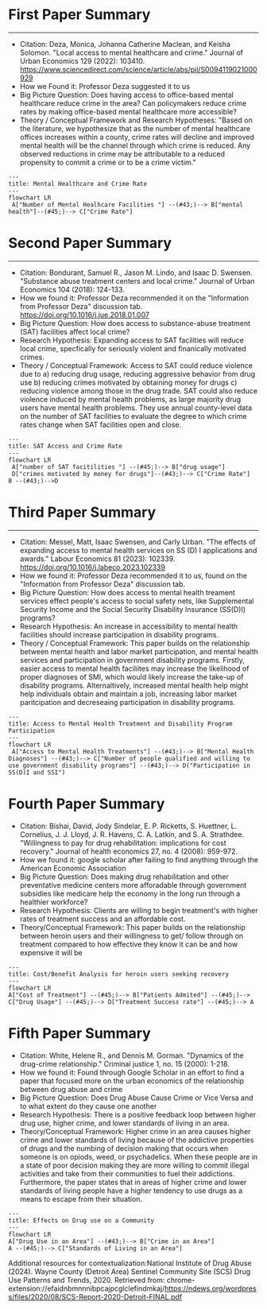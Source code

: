 # First Paper Summary
___


- Citation: Deza, Monica, Johanna Catherine Maclean, and Keisha Solomon. "Local access to mental healthcare and crime." Journal of Urban Economics 129 (2022): 103410. https://www.sciencedirect.com/science/article/abs/pii/S0094119021000929
- How we Found it: Professor Deza suggested it to us 
- Big Picture Question: Does having access to office-based mental healthcare reduce crime in the area? Can policymakers reduce crime rates by making office-based mental healthcare more accessible? 
- Theory / Conceptual Framework and Research Hypotheses: "Based on the literature, we hypothesize that as the number of mental healthcare offices increases within a county, crime rates will decline and improved mental health will be the channel through which crime is reduced. Any observed reductions in crime may be attributable to a reduced propensity to commit a crime or to be a crime victim."


```mermaid
---
title: Mental Healthcare and Crime Rate 
---
flowchart LR
 A["Number of Mental Healhcare Facilities "] --(#43;)--> B["mental health"]--(#45;)--> C["Crime Rate"]

```



# Second Paper Summary
___

- Citation: Bondurant, Samuel R., Jason M. Lindo, and Isaac D. Swensen. "Substance abuse treatment centers and local crime." Journal of Urban Economics 104 (2018): 124-133. 
- How we found it: Professor Deza recommended it on the "Information from Professor Deza" discussion tab. https://doi.org/10.1016/j.jue.2018.01.007 
- Big Picture Question: How does access to substance-abuse treatment (SAT) facilities affect local crime?
- Research Hypothesis: Expanding access to SAT facilities will reduce local crime, specfically for seriously violent and finanically motivated crimes. 
- Theory / Conceptual Framework: Access to SAT could reduce violence due to a) reducing drug usage, reducing aggressive behavior from drug use b) reducing crimes motivated by obtaining money for drugs c) reducing violence among those in the drug trade. SAT could also reduce violence induced by mental health problems, as large majority drug users have mental health problems. They use annual county-level data on the number of SAT facilities to evaluate the degree to which crime rates change when SAT facilities open and close. 


      
```mermaid
---
title: SAT Access and Crime Rate
---
flowchart LR
 A["number of SAT facitilities "] --(#45;)--> B["drug usage"]
 D["crimes motivated by money for drugs"]--(#43;)--> C["Crime Rate"]
B --(#43;)-->D
```



# Third Paper Summary 
___
- Citation: Messel, Matt, Isaac Swensen, and Carly Urban. "The effects of expanding access to mental health services on SS (D) I applications and awards." Labour Economics 81 (2023): 102339. https://doi.org/10.1016/j.labeco.2023.102339 
- How we found it: Professor Deza recommended it to us, found on the "Information from Professor Deza" discussion tab.
- Big Picture Question: How does access to mental health treament services effect people's access to social safety nets, like Supplemental Security Income and the Social Security Disability Insurance (SS(D)I) programs?
- Research Hypothesis: An increase in accessibility to mental health facilities should increase participation in disability programs.
- Theory / Conceptual Framework: This paper builds on the relationship between mental health and labor market participation, and mental health services and participation in government disability programs. Firstly, easier access to mental health faciliites may increase the likelihood of proper diagnoses of SMI, which would likely increase the take-up of disability programs. Alternaltively, increased mental health help might help individuals obtain and maintain a job, increasing labor market paritcipation and decreseaing participation in disability programs. 

      
```mermaid
---
title: Access to Mental Health Treatment and Disability Program Participation
---
flowchart LR
 A["Access to Mental Health Treatments"] --(#43;)--> B["Mental Health Diagnoses"] --(#43;)--> C["Number of people qualified and willing to use government disability programs"] --(#43;)--> D("Participation in SS(D)I and SSI")
```


# Fourth Paper Summary 
- Citation: Bishai, David, Jody Sindelar, E. P. Ricketts, S. Huettner, L. Cornelius, J. J. Lloyd, J. R. Havens, C. A. Latkin, and S. A. Strathdee. "Willingness to pay for drug rehabilitation: implications for cost recovery." Journal of health economics 27, no. 4 (2008): 959-972.
- How we found it: google scholar after failing to find anything through the American Economic Association
- Big Picture Question: Does making drug rehabilitation and other preventative medicine centers more afforadable through government subsidies like medicare help the economy in the long run through a healthier workforce?
- Research Hypothesis: Clients are willing to begin treatment's with higher rates of treatment success and an affordable cost.
- Theory/Conceptual Framework: This paper builds on the relationship between heroin users and their willingness to get/ follow through on treatment compared to how effective they know it can be and how expensive it will be



```mermaid
---
title: Cost/Benefit Analysis for heroin users seeking recovery
---
flowchart LR
A["Cost of Treatment"] --(#45;)--> B["Patients Admited"] --(#45;)--> C["Drug Usage"] --(#45;)--> D["Treatment Success rate"] --(#45;)--> A
```



# Fifth Paper Summary 
- Citation: White, Helene R., and Dennis M. Gorman. "Dynamics of the drug-crime relationship." Criminal justice 1, no. 15 (2000): 1-218.
- How we found it: Found through Google Scholar in an effort to find a paper that focused more on the urban economics of the relationship between drug abuse and crime
- Big Picture Question: Does Drug Abuse Cause Crime or Vice Versa and to what extent do they cause one another
- Research Hypothesis: There is a positive feedback loop between higher drug use, higher crime, and lower standards of living in an area.
- Theory/Conceptual Framework: Higher crime in an area causes higher crime and lower standards of living because of the addictive properties of drugs and the numbing of decision making that occurs when someone is on opiods, weed, or psychadelics. When these people are in a state of poor decision making they are more willing to commit illegal activities and take from their communities to fuel their addictions. Furthermore, the paper states that in areas of higher crime and lower standards of living people have a higher tendency to use drugs as a means to escape from their situation. 



```mermaid
---
title: Effects on Drug use on a Community
---
flowchart LR
A["Drug Use in an Area"] --(#43;)--> B["Crime in an Area"]
A --(#45;)--> C["Standards of Living in an Area"] 
```


Additional resources for contextualization:National Institute of Drug Abuse (2024). Wayne County (Detroit Area) Sentinel Community Site (SCS) Drug Use Patterns and Trends, 2020. Retrieved from: chrome-extension://efaidnbmnnnibpcajpcglclefindmkaj/https://ndews.org/wordpress/files/2020/08/SCS-Report-2020-Detroit-FINAL.pdf
